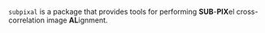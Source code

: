 ``subpixal`` is a package that provides tools for performing **SUB**-**PIX**el
cross-correlation image **AL**ignment.
